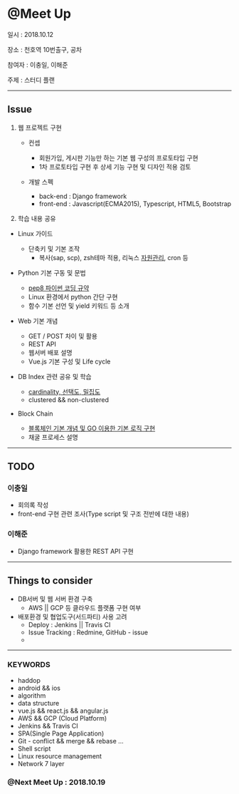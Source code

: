 
# @Meet Up

일시 : 2018.10.12

장소 : 천호역 10번출구, 공차

참여자 : 이충일, 이해준

주제 :  스터디 플랜

---

## Issue

1. 웹 프로젝트 구현
    - 컨셉
        - 회원가입, 게시판 기능만 하는 기본 웹 구성의 프로토타입 구현
        - 1차 프로토타입 구현 후 상세 기능 구현 및 디자인 적용 검토
    
    - 개발 스펙
        - back-end : Django framework
        - front-end : Javascript(ECMA2015), Typescript, HTML5, Bootstrap

2. 학습 내용 공유
- Linux 가이드
    - 단축키 및 기본 조작
        - 복사(sap, scp), zsh테마 적용, 리눅스 [자원관리](http://tech.whatap.io/2015/09/03/linux-monitoring/), cron 등

- Python 기본 구동 및 문법
    - [pep8 파이썬 코딩 규약](https://www.python.org/dev/peps/pep-0008/)
    - Linux 환경에서 python 간단 구현
    - 함수 기본 선언 및 yield 키워드 등 소개

- Web 기본 개념
    - GET / POST 차이 및 활용
    - REST API
    - 웹서버 배포 설명
    - Vue.js 기본 구성 및 Life cycle

- DB Index 관련 공유 및 학습
    - [cardinality, 선택도, 밀집도](http://www.sqler.com/558930)
    - clustered && non-clustered

- Block Chain
    - [블록체인 기본 개념 및 GO 이용한 기본 로직 구현](https://mingrammer.com/building-blockchain-in-go-part-1/)
    - 채굴 프로세스 설명

---

## TODO

### 이충일
- 회의록 작성
- front-end 구현 관련 조사(Type script 및 구조 전반에 대한 내용)

### 이해준
- Django framework 활용한 REST API 구현

---

## Things to consider
- DB서버 및 웹 서버 환경 구축
    - AWS || GCP 등 클라우드 플랫폼 구현 여부
- 배포환경 및 협업도구(서드파티) 사용 고려
    - Deploy : Jenkins || Travis CI
    - Issue Tracking : Redmine, GitHub - issue
    - 


---

### KEYWORDS
- haddop
- android && ios
- algorithm
- data structure
- vue.js && react.js && angular.js
- AWS && GCP (Cloud Platform)
- Jenkins && Travis CI
- SPA(Single Page Application)
- Git - conflict && merge && rebase ...
- Shell script 
- Linux resource management
- Network 7 layer


### @Next Meet Up : 2018.10.19
